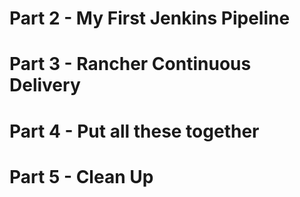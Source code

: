 # Part 2 - My First Jenkins Pipeline

# Part 3 - Rancher Continuous Delivery

# Part 4 - Put all these together

# Part 5 - Clean Up

